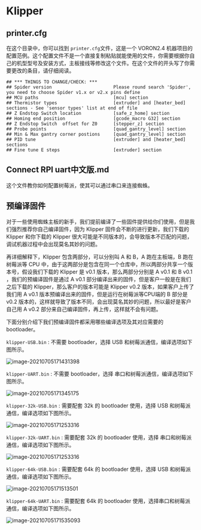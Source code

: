 # Klipper

## printer.cfg

在这个目录中，你可以找到 `printer.cfg`文件，这是一个 VORON2.4 机器项目的配置范例。这个配置文件不是一个直接复制粘贴就能使用的文件，你需要根据你自己的机型型号及安装方式，主板接线等修改这个文件。在这个文件的开头写了你需要更改的条目，请仔细阅读。

```\
## *** THINGS TO CHANGE/CHECK: ***
## Spider version                       Please round search 'Spider', you need to choose Spider v1.x or v2.x pins define
## MCU paths                            [mcu] section
## Thermistor types                     [extruder] and [heater_bed] sections - See 'sensor types' list at end of file
## Z Endstop Switch location            [safe_z_home] section
## Homing end position                  [gcode_macro G32] section
## Z Endstop Switch  offset for Z0      [stepper_z] section
## Probe points                         [quad_gantry_level] section
## Min & Max gantry corner postions     [quad_gantry_level] section
## PID tune                             [extruder] and [heater_bed] sections
## Fine tune E steps                    [extruder] section
```

## Connect RPI uart中文版.md

这个文件教你如何配置树莓派，使其可以通过串口来连接蜘蛛。

## 预编译固件

对于一些使用蜘蛛主板的新手，我们提前编译了一些固件提供给你们使用，但是我们强烈推荐你自己编译固件，因为 Klipper 固件会不断的进行更新，我们下载的 Klipper 和你下载的 Klipper 很大可能是不同版本的，会导致版本不匹配的问题，调试机器过程中会出现莫名其妙的问题。

再详细解释下，Klipper 包含两部分，可以分别叫 A 和 B，A 跑在主板端，B 跑在树莓派等 CPU 中，由于这两部分是包含在同一个仓库中，所以两部分共享一个版本号，假设我们下载的 Klipper 是 v0.1 版本，那么两部分分别是 A v0.1 和 B v0.1 ，我们的预编译固件是通过 A v0.1 部分编译出来的固件，但是客户一般是在我们之后下载的 Klipper，那么客户的版本可能是 Klipper v0.2 版本，如果客户上传了我们用 A v0.1 版本预编译出来的固件，但是运行在树莓派等CPU端的 B 部分是 v0.2 版本的，这样就导致了版本不同，会出现莫名其妙的问题，所以最好是客户自己用 A v0.2 部分来自己编译固件，再上传，这样就不会有问题。

下面分别介绍下我们预编译固件都采用哪些编译选项及其对应需要的 bootloader。

`klipper-USB.bin` : 不需要 bootloader，选择 USB 和树莓派通信，编译选项如下图所示。

![image-20210705171431398](klipper-USB.png)

`klipper-UART.bin` : 不需要 bootloader，选择 串口和树莓派通信，编译选项如下图所示。

![image-20210705171345175](klipper-UART.png)

`klipper-32k-USB.bin` : 需要配套 32k 的 bootloader 使用，选择 USB 和树莓派通信，编译选项如下图所示。

![image-20210705171253316](klipper-32k-USB.png)

`klipper-32k-UART.bin` : 需要配套 32k 的 bootloader 使用，选择 串口和树莓派通信，编译选项如下图所示。

![image-20210705171253316](klipper-32k-UART.png)

`klipper-64k-USB.bin` : 需要配套 64k 的 bootloader 使用，选择 USB 和树莓派通信，编译选项如下图所示。

![image-20210705171513501](klipper-64k-USB.png)

`klipper-64k-UART.bin` : 需要配套 64k 的 bootloader 使用，选择串口和树莓派通信，编译选项如下图所示。

![image-20210705171535093](klipper-64k-UART.png)